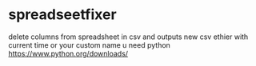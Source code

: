 # spreadseetfixer
delete columns from spreadsheet in csv
and outputs new csv ethier with current time or your custom name
u need python
https://www.python.org/downloads/

